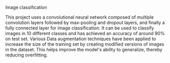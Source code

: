 Image classification

This project uses a convolutional neural network composed of multiple convolution layers followed by max-pooling and dropout layers, and finally a fully connected layer for image classification. It can be used to classify images in 10 different classes and has achieved an accuracy of around 90% on test set. Various Data augmentation techniques have been applied to increase the size of the training set by creating modified versions of images in the dataset. This helps improve the model's ability to generalize, thereby reducing overfitting. 
